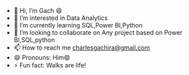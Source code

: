 - 👋 Hi, I’m Gach 😄
- 👀 I’m interested in Data Analytics
- 🌱 I’m currently learning SQL,Power BI,Python
- 💞️ I’m looking to collaborate on Any project based on Power BI,SQL,python
- 📫 How to reach me charlesgachira@gmail.com
- 😄 Pronouns: Him😄
- ⚡ Fun fact: Walks are life!

<!---
charlesgachira/charlesgachira is a ✨ special ✨ repository because its `README.md` (this file) appears on your GitHub profile.
You can click the Preview link to take a look at your changes.
--->
